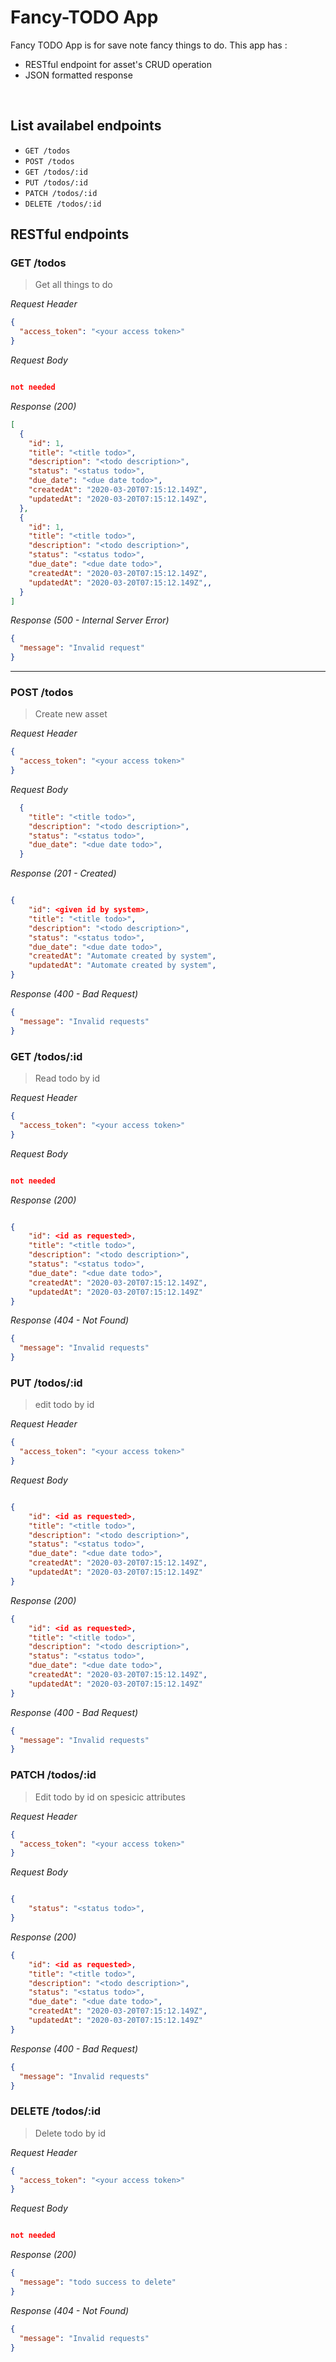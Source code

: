 # Fancy-TODO App
Fancy TODO App is for save note fancy things to do. This app has : 
* RESTful endpoint for asset's CRUD operation
* JSON formatted response

&nbsp;

## List availabel endpoints
- `GET /todos`
- `POST /todos`
- `GET /todos/:id`
- `PUT /todos/:id`
- `PATCH /todos/:id`
- `DELETE /todos/:id`

## RESTful endpoints
### GET /todos

> Get all things to do

_Request Header_
```json
{
  "access_token": "<your access token>"
}
```

_Request Body_
```json

not needed
```

_Response (200)_
```json
[
  {
    "id": 1,
    "title": "<title todo>",
    "description": "<todo description>",
    "status": "<status todo>",
    "due_date": "<due date todo>",
    "createdAt": "2020-03-20T07:15:12.149Z",
    "updatedAt": "2020-03-20T07:15:12.149Z",
  },
  {
    "id": 1,
    "title": "<title todo>",
    "description": "<todo description>",
    "status": "<status todo>",
    "due_date": "<due date todo>",
    "createdAt": "2020-03-20T07:15:12.149Z",
    "updatedAt": "2020-03-20T07:15:12.149Z",,
  }
]
```

_Response (500 - Internal Server Error)_
```json
{
  "message": "Invalid request"
}
```
---
### POST /todos

> Create new asset

_Request Header_
```json
{
  "access_token": "<your access token>"
}
```

_Request Body_
```json
  {
    "title": "<title todo>",
    "description": "<todo description>",
    "status": "<status todo>",
    "due_date": "<due date todo>",
  }
```

_Response (201 - Created)_
```json

{
    "id": <given id by system>,
    "title": "<title todo>",
    "description": "<todo description>",
    "status": "<status todo>",
    "due_date": "<due date todo>",
    "createdAt": "Automate created by system",
    "updatedAt": "Automate created by system",
}
```

_Response (400 - Bad Request)_
```json
{
  "message": "Invalid requests"
}
```
### GET /todos/:id

> Read todo by id

_Request Header_
```json
{
  "access_token": "<your access token>"
}
```

_Request Body_
```json

not needed
```

_Response (200)_
```json

{
    "id": <id as requested>,
    "title": "<title todo>",
    "description": "<todo description>",
    "status": "<status todo>",
    "due_date": "<due date todo>",
    "createdAt": "2020-03-20T07:15:12.149Z",
    "updatedAt": "2020-03-20T07:15:12.149Z"
}
```

_Response (404 - Not Found)_
```json
{
  "message": "Invalid requests"
}
```
### PUT /todos/:id

> edit todo by id

_Request Header_
```json
{
  "access_token": "<your access token>"
}
```

_Request Body_
```json

{
    "id": <id as requested>,
    "title": "<title todo>",
    "description": "<todo description>",
    "status": "<status todo>",
    "due_date": "<due date todo>",
    "createdAt": "2020-03-20T07:15:12.149Z",
    "updatedAt": "2020-03-20T07:15:12.149Z"
}
```

_Response (200)_
```json
{
    "id": <id as requested>,
    "title": "<title todo>",
    "description": "<todo description>",
    "status": "<status todo>",
    "due_date": "<due date todo>",
    "createdAt": "2020-03-20T07:15:12.149Z",
    "updatedAt": "2020-03-20T07:15:12.149Z"
}
```

_Response (400 - Bad Request)_
```json
{
  "message": "Invalid requests"
}
```

### PATCH /todos/:id

> Edit todo by id on spesicic attributes

_Request Header_
```json
{
  "access_token": "<your access token>"
}
```

_Request Body_
```json

{
    "status": "<status todo>",
}
```

_Response (200)_
```json
{
    "id": <id as requested>,
    "title": "<title todo>",
    "description": "<todo description>",
    "status": "<status todo>",
    "due_date": "<due date todo>",
    "createdAt": "2020-03-20T07:15:12.149Z",
    "updatedAt": "2020-03-20T07:15:12.149Z"
}
```

_Response (400 - Bad Request)_
```json
{
  "message": "Invalid requests"
}
```

### DELETE /todos/:id

> Delete todo by id

_Request Header_
```json
{
  "access_token": "<your access token>"
}
```

_Request Body_
```json

not needed
```

_Response (200)_
```json
{
  "message": "todo success to delete"
}
```

_Response (404 - Not Found)_
```json
{
  "message": "Invalid requests"
}
```